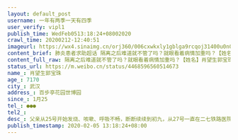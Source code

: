```yaml
---
layout: default_post
username: 一年有两季一天有四季
user_verify: vipl1
publish_time: WedFeb0513:18:24+08002020
crawl_time: 20200212-12:40:51
imageurl: https://wx4.sinaimg.cn/orj360/006cxwkxly1gblga9rcqoj31400u0n0e.jpg,https://wx3.sinaimg.cn/orj360/006cxwkxly1gblgaa3ibrj310e0ra787.jpg
content_brief: 肺炎患者求助超话 隔离之后难道就不管了吗？就眼看着病情加重吗？【姓名】肖望生 郭宝珠【年龄】71         70【所在城市】武汉【所在小区、社区】百步亭花园世博园【患病时间】1月25【联系方式】●●●【其他紧急联系人】【病情描述】 父亲从25号开始发烧、咳嗽、呼吸不畅，断断续 ...全文
content_full_raw: 隔离之后难道就不管了吗？就眼看着病情加重吗？【姓名】肖望生郭宝珠【年龄】7170【所在城市】武汉【所在小区、社区】百步亭花园世博园【患病时间】1月25【联系方式】●●●【其他紧急联系人】【病情描述】父亲从25号开始发烧、咳嗽、呼吸不畅，断断续续到初九，从27号一直在二七铁路医院打针。发烧一直反复，母亲也出现身体乏力的状况，两老都在1月31日拍了CT，结果都是双肺感染，又打针两天后，父亲退烧，但体温降到35.5，3号由社区将两老送到兴业路全季酒店隔离，到现在3天了，到现在都没有安排做核酸检查，也没有治疗人员来，父亲病情出现反复，又开始咳嗽，胸闷，吃不进饭的情况，只有母亲隔段时间进房看护一下。母亲自己也是病人，只是症状稍强点而已。到底有没有人管管隔离人员？把他们放在隔离点，不检查不治疗，让人等死吗？
status_url: https://m.weibo.cn/status/4468596560514673
name_: 肖望生郭宝珠
age_: 7170
city_: 武汉
address_: 百步亭花园世博园
since_: 1月25
tel_: ●●●
tel2_: 
desc_: 父亲从25号开始发烧、咳嗽、呼吸不畅，断断续续到初九，从27号一直在二七铁路医院打针。发烧一直反复，母亲也出现身体乏力的状况，两老都在1月31日拍了CT，结果都是双肺感染，又打针两天后，父亲退烧，但体温降到35.5，3号由社区将两老送到兴业路全季酒店隔离，到现在3天了，到现在都没有安排做核酸检查，也没有治疗人员来，父亲病情出现反复，又开始咳嗽，胸闷，吃不进饭的情况，只有母亲隔段时间进房看护一下。母亲自己也是病人，只是症状稍强点而已。到底有没有人管管隔离人员？把他们放在隔离点，不检查不治疗，让人等死吗？
publish_timestamp: 2020-02-05 13:18:24+08:00
---
```

